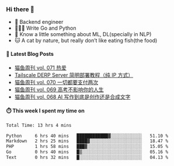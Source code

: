 ### Hi there 👋

- 🔧 Backend engineer
- 👨🏻‍💻 Write Go and Python
- 🔭 Know a little something about ML, DL(specially in NLP)
- 🐱 A cat by nature, but really don’t like eating fish(the food)

#### 📖 Latest Blog Posts
<!-- BLOG-POST-LIST:START -->
- [猫鱼周刊 vol. 071 热爱](https://ameow.xyz/archives/weekly-071)
- [Tailscale DERP Server 简明部署教程（纯 IP 方式）](https://ameow.xyz/archives/tailscale-derp-server-deployment)
- [猫鱼周刊 vol. 070 一切都要支付两次](https://ameow.xyz/archives/weekly-070)
- [猫鱼周刊 vol. 069 高考不影响你的人生](https://ameow.xyz/archives/weekly-069)
- [猫鱼周刊 vol. 068 AI 写作到底是创作还是合成文字](https://ameow.xyz/archives/weekly-068)
<!-- BLOG-POST-LIST:END -->

#### ⏱️ This week I spent my time on
<!--START_SECTION:waka-->

```txt
Total Time: 13 hrs 4 mins

Python     6 hrs 40 mins   ████████████▓░░░░░░░░░░░░   51.10 %
Markdown   2 hrs 25 mins   ████▓░░░░░░░░░░░░░░░░░░░░   18.47 %
PHP        1 hrs 58 mins   ███▓░░░░░░░░░░░░░░░░░░░░░   15.05 %
Go         0 hrs 40 mins   █▒░░░░░░░░░░░░░░░░░░░░░░░   05.16 %
Text       0 hrs 32 mins   █░░░░░░░░░░░░░░░░░░░░░░░░   04.13 %
```

<!--END_SECTION:waka-->

<!--
**LeslieLeung/LeslieLeung** is a ✨ _special_ ✨ repository because its `README.md` (this file) appears on your GitHub profile.

Here are some ideas to get you started:

- 🔭 I’m currently working on ...
- 🌱 I’m currently learning ...
- 👯 I’m looking to collaborate on ...
- 🤔 I’m looking for help with ...
- 💬 Ask me about ...
- 📫 How to reach me: ...
- 😄 Pronouns: ...
- ⚡ Fun fact: ...
-->
